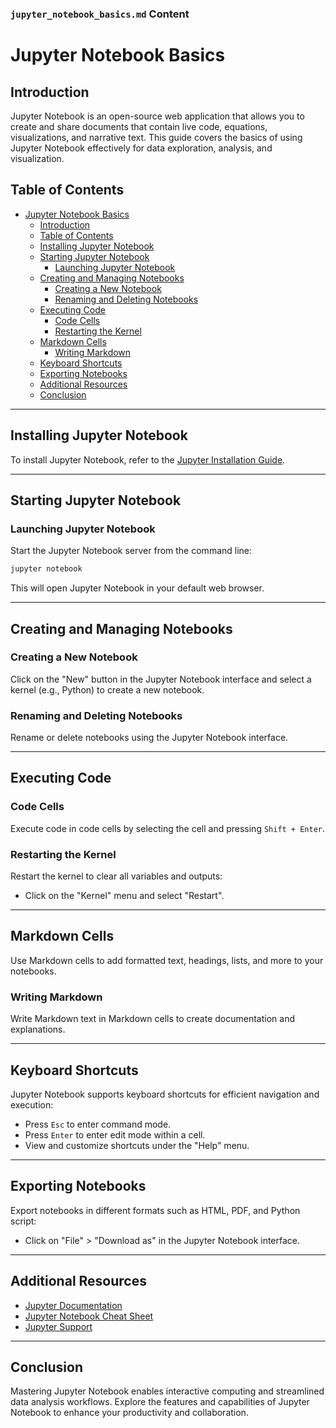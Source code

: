 ### `jupyter_notebook_basics.md` Content


# Jupyter Notebook Basics

## Introduction

Jupyter Notebook is an open-source web application that allows you to create and share documents that contain live code, equations, visualizations, and narrative text. This guide covers the basics of using Jupyter Notebook effectively for data exploration, analysis, and visualization.

## Table of Contents

- [Jupyter Notebook Basics](#jupyter-notebook-basics)
  - [Introduction](#introduction)
  - [Table of Contents](#table-of-contents)
  - [Installing Jupyter Notebook](#installing-jupyter-notebook)
  - [Starting Jupyter Notebook](#starting-jupyter-notebook)
    - [Launching Jupyter Notebook](#launching-jupyter-notebook)
  - [Creating and Managing Notebooks](#creating-and-managing-notebooks)
    - [Creating a New Notebook](#creating-a-new-notebook)
    - [Renaming and Deleting Notebooks](#renaming-and-deleting-notebooks)
  - [Executing Code](#executing-code)
    - [Code Cells](#code-cells)
    - [Restarting the Kernel](#restarting-the-kernel)
  - [Markdown Cells](#markdown-cells)
    - [Writing Markdown](#writing-markdown)
  - [Keyboard Shortcuts](#keyboard-shortcuts)
  - [Exporting Notebooks](#exporting-notebooks)
  - [Additional Resources](#additional-resources)
  - [Conclusion](#conclusion)

---

## Installing Jupyter Notebook

To install Jupyter Notebook, refer to the [Jupyter Installation Guide](../installation/jupyter_installation.md).

---

## Starting Jupyter Notebook

### Launching Jupyter Notebook

Start the Jupyter Notebook server from the command line:

```bash
jupyter notebook
```

This will open Jupyter Notebook in your default web browser.

---

## Creating and Managing Notebooks

### Creating a New Notebook

Click on the "New" button in the Jupyter Notebook interface and select a kernel (e.g., Python) to create a new notebook.

### Renaming and Deleting Notebooks

Rename or delete notebooks using the Jupyter Notebook interface.

---

## Executing Code

### Code Cells

Execute code in code cells by selecting the cell and pressing `Shift + Enter`.

### Restarting the Kernel

Restart the kernel to clear all variables and outputs:

- Click on the "Kernel" menu and select "Restart".

---

## Markdown Cells

Use Markdown cells to add formatted text, headings, lists, and more to your notebooks.

### Writing Markdown

Write Markdown text in Markdown cells to create documentation and explanations.

---

## Keyboard Shortcuts

Jupyter Notebook supports keyboard shortcuts for efficient navigation and execution:

- Press `Esc` to enter command mode.
- Press `Enter` to enter edit mode within a cell.
- View and customize shortcuts under the "Help" menu.

---

## Exporting Notebooks

Export notebooks in different formats such as HTML, PDF, and Python script:

- Click on "File" > "Download as" in the Jupyter Notebook interface.

---

## Additional Resources

- [Jupyter Documentation](https://jupyter.org/documentation)
- [Jupyter Notebook Cheat Sheet](https://www.edureka.co/blog/wp-content/uploads/2018/10/Jupyter_Notebook_CheatSheet_Edureka.pdf)
- [Jupyter Support](https://jupyter.org/community.html)

---

## Conclusion

Mastering Jupyter Notebook enables interactive computing and streamlined data analysis workflows. Explore the features and capabilities of Jupyter Notebook to enhance your productivity and collaboration.


